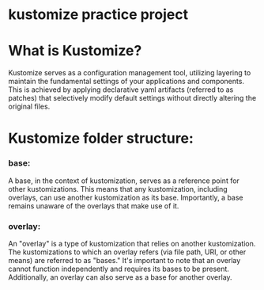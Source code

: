 # kustomize practice project

# What is Kustomize?

Kustomize serves as a configuration management tool, utilizing layering to maintain the fundamental settings of your applications and components. This is achieved by applying declarative yaml artifacts (referred to as patches) that selectively modify default settings without directly altering the original files.

# Kustomize folder structure:

### base:

A base, in the context of kustomization, serves as a reference point for other kustomizations. This means that any kustomization, including overlays, can use another kustomization as its base. Importantly, a base remains unaware of the overlays that make use of it.


### overlay:

An "overlay" is a type of kustomization that relies on another kustomization. The kustomizations to which an overlay refers (via file path, URI, or other means) are referred to as "bases." It's important to note that an overlay cannot function independently and requires its bases to be present. Additionally, an overlay can also serve as a base for another overlay.
